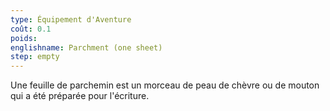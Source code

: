 ```yaml
---
type: Équipement d'Aventure
coût: 0.1
poids:
englishname: Parchment (one sheet)
step: empty
---
```

Une feuille de parchemin est un morceau de peau de chèvre ou de mouton qui a été préparée pour l'écriture.